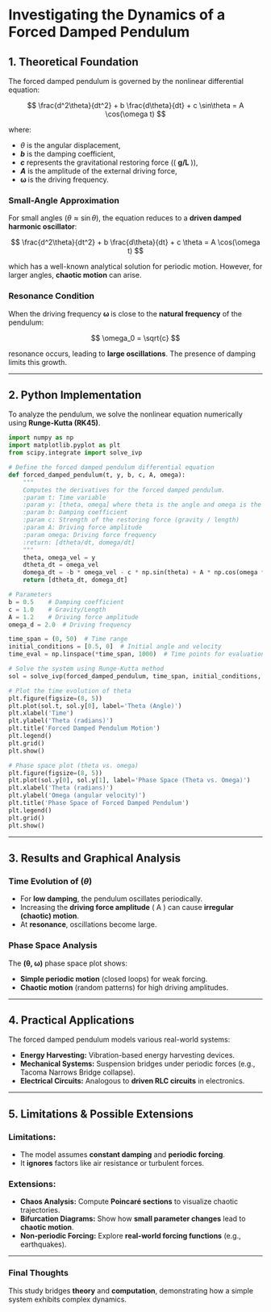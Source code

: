 
# **Investigating the Dynamics of a Forced Damped Pendulum**  

## **1. Theoretical Foundation**  

The forced damped pendulum is governed by the nonlinear differential equation:

$$
\frac{d^2\theta}{dt^2} + b \frac{d\theta}{dt} + c \sin\theta = A \cos(\omega t)
$$

where:
- ${ \theta }$ is the angular displacement,
-  <b><i>b</i></b> is the damping coefficient,
- <b><i>c</i></b> represents the gravitational restoring force (\( <b> g/L </b> \)),
- <i><b>A</b></i> is the amplitude of the external driving force,
- <b> ω </b> is the driving frequency.

### **Small-Angle Approximation**
For small angles (${ \theta \approx \sin \theta }$), the equation reduces to a **driven damped harmonic oscillator**:

$$
\frac{d^2\theta}{dt^2} + b \frac{d\theta}{dt} + c \theta = A \cos(\omega t)
$$

which has a well-known analytical solution for periodic motion. However, for larger angles, **chaotic motion** can arise.

### **Resonance Condition**
When the driving frequency <b> ω </b> is close to the **natural frequency** of the pendulum:

$$
\omega_0 = \sqrt{c}
$$

resonance occurs, leading to **large oscillations**. The presence of damping limits this growth.

---

## **2. Python Implementation**
To analyze the pendulum, we solve the nonlinear equation numerically using **Runge-Kutta (RK45)**.

```python
import numpy as np
import matplotlib.pyplot as plt
from scipy.integrate import solve_ivp

# Define the forced damped pendulum differential equation
def forced_damped_pendulum(t, y, b, c, A, omega):
    """
    Computes the derivatives for the forced damped pendulum.
    :param t: Time variable
    :param y: [theta, omega] where theta is the angle and omega is the angular velocity
    :param b: Damping coefficient
    :param c: Strength of the restoring force (gravity / length)
    :param A: Driving force amplitude
    :param omega: Driving force frequency
    :return: [dtheta/dt, domega/dt]
    """
    theta, omega_vel = y
    dtheta_dt = omega_vel
    domega_dt = -b * omega_vel - c * np.sin(theta) + A * np.cos(omega * t)
    return [dtheta_dt, domega_dt]

# Parameters
b = 0.5    # Damping coefficient
c = 1.0    # Gravity/Length
A = 1.2    # Driving force amplitude
omega_d = 2.0  # Driving frequency

time_span = (0, 50)  # Time range
initial_conditions = [0.5, 0]  # Initial angle and velocity
time_eval = np.linspace(*time_span, 1000)  # Time points for evaluation

# Solve the system using Runge-Kutta method
sol = solve_ivp(forced_damped_pendulum, time_span, initial_conditions, args=(b, c, A, omega_d), t_eval=time_eval)

# Plot the time evolution of theta
plt.figure(figsize=(8, 5))
plt.plot(sol.t, sol.y[0], label='Theta (Angle)')
plt.xlabel('Time')
plt.ylabel('Theta (radians)')
plt.title('Forced Damped Pendulum Motion')
plt.legend()
plt.grid()
plt.show()

# Phase space plot (theta vs. omega)
plt.figure(figsize=(8, 5))
plt.plot(sol.y[0], sol.y[1], label='Phase Space (Theta vs. Omega)')
plt.xlabel('Theta (radians)')
plt.ylabel('Omega (angular velocity)')
plt.title('Phase Space of Forced Damped Pendulum')
plt.legend()
plt.grid()
plt.show()
```

---

## **3. Results and Graphical Analysis**

### **Time Evolution of $({ \theta }$)**
- For **low damping**, the pendulum oscillates periodically.
- Increasing the **driving force amplitude** \( A \) can cause **irregular (chaotic) motion**.
- At **resonance**, oscillations become large.

### **Phase Space Analysis**
The **(θ, ω)** phase space plot shows:
- **Simple periodic motion** (closed loops) for weak forcing.
- **Chaotic motion** (random patterns) for high driving amplitudes.

---

## **4. Practical Applications**
The forced damped pendulum models various real-world systems:
- **Energy Harvesting:** Vibration-based energy harvesting devices.
- **Mechanical Systems:** Suspension bridges under periodic forces (e.g., Tacoma Narrows Bridge collapse).
- **Electrical Circuits:** Analogous to **driven RLC circuits** in electronics.

---

## **5. Limitations & Possible Extensions**
### **Limitations:**
- The model assumes **constant damping** and **periodic forcing**.
- It **ignores** factors like air resistance or turbulent forces.

### **Extensions:**
- **Chaos Analysis:** Compute **Poincaré sections** to visualize chaotic trajectories.
- **Bifurcation Diagrams:** Show how **small parameter changes** lead to **chaotic motion**.
- **Non-periodic Forcing:** Explore **real-world forcing functions** (e.g., earthquakes).

---

### **Final Thoughts**
This study bridges **theory** and **computation**, demonstrating how a simple system exhibits complex dynamics.
